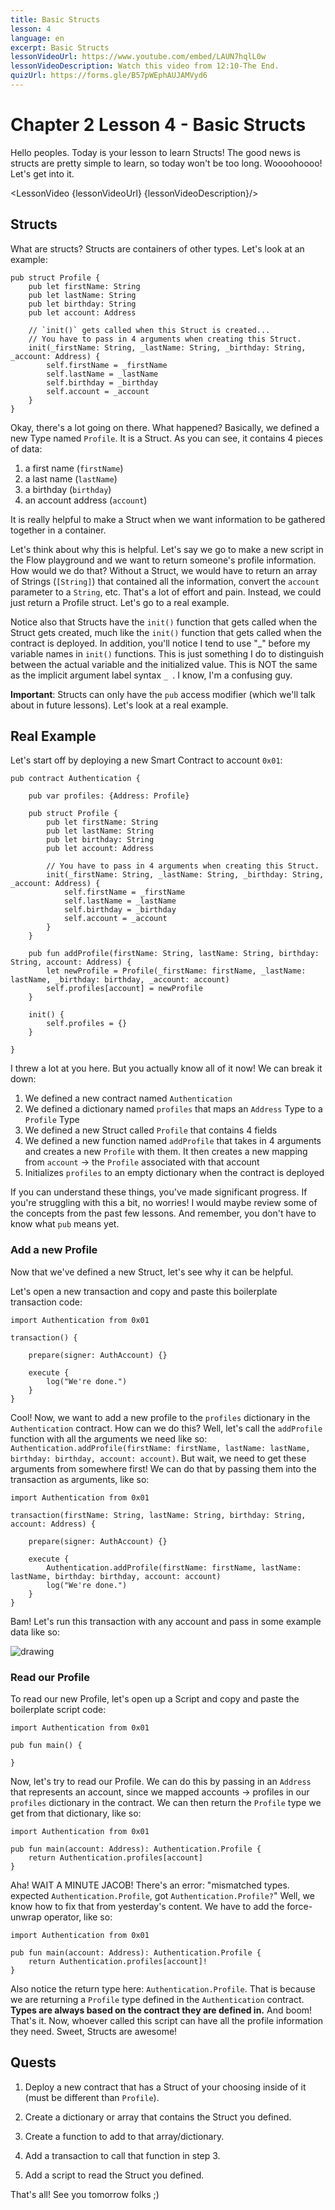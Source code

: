 ```yaml
---
title: Basic Structs
lesson: 4
language: en
excerpt: Basic Structs
lessonVideoUrl: https://www.youtube.com/embed/LAUN7hqlL0w
lessonVideoDescription: Watch this video from 12:10-The End.
quizUrl: https://forms.gle/B57pWEphAUJAMVyd6
---
```


<script>
  import LessonVideo from '$lib/components/atoms/LessonVideo.svelte';   
</script>

# Chapter 2 Lesson 4 - Basic Structs

Hello peoples. Today is your lesson to learn Structs! The good news is structs are pretty simple to learn, so today won't be too long. Woooohoooo! Let's get into it.

<LessonVideo {lessonVideoUrl} {lessonVideoDescription}/>

## Structs

What are structs? Structs are containers of other types. Let's look at an example:

```cadence
pub struct Profile {
    pub let firstName: String
    pub let lastName: String
    pub let birthday: String
    pub let account: Address

    // `init()` gets called when this Struct is created...
    // You have to pass in 4 arguments when creating this Struct.
    init(_firstName: String, _lastName: String, _birthday: String, _account: Address) {
        self.firstName = _firstName
        self.lastName = _lastName
        self.birthday = _birthday
        self.account = _account
    }
}
```

Okay, there's a lot going on there. What happened? Basically, we defined a new Type named `Profile`. It is a Struct. As you can see, it contains 4 pieces of data:

1. a first name (`firstName`)
2. a last name (`lastName`)
3. a birthday (`birthday`)
4. an account address (`account`)

It is really helpful to make a Struct when we want information to be gathered together in a container.

Let's think about why this is helpful. Let's say we go to make a new script in the Flow playground and we want to return someone's profile information. How would we do that? Without a Struct, we would have to return an array of Strings (`[String]`) that contained all the information, convert the `account` parameter to a `String`, etc. That's a lot of effort and pain. Instead, we could just return a Profile struct. Let's go to a real example.

Notice also that Structs have the `init()` function that gets called when the Struct gets created, much like the `init()` function that gets called when the contract is deployed. In addition, you'll notice I tend to use "_" before my variable names in `init()` functions. This is just something I do to distinguish between the actual variable and the initialized value. This is NOT the same as the implicit argument label syntax `_ `. I know, I'm a confusing guy.

**Important**: Structs can only have the `pub` access modifier (which we'll talk about in future lessons). Let's look at a real example.

## Real Example

Let's start off by deploying a new Smart Contract to account `0x01`:

```cadence
pub contract Authentication {

    pub var profiles: {Address: Profile}

    pub struct Profile {
        pub let firstName: String
        pub let lastName: String
        pub let birthday: String
        pub let account: Address

        // You have to pass in 4 arguments when creating this Struct.
        init(_firstName: String, _lastName: String, _birthday: String, _account: Address) {
            self.firstName = _firstName
            self.lastName = _lastName
            self.birthday = _birthday
            self.account = _account
        }
    }

    pub fun addProfile(firstName: String, lastName: String, birthday: String, account: Address) {
        let newProfile = Profile(_firstName: firstName, _lastName: lastName, _birthday: birthday, _account: account)
        self.profiles[account] = newProfile
    }

    init() {
        self.profiles = {}
    }

}
```

I threw a lot at you here. But you actually know all of it now! We can break it down:

1. We defined a new contract named `Authentication`
2. We defined a dictionary named `profiles` that maps an `Address` Type to a `Profile` Type
3. We defined a new Struct called `Profile` that contains 4 fields
4. We defined a new function named `addProfile` that takes in 4 arguments and creates a new `Profile` with them. It then creates a new mapping from `account` -> the `Profile` associated with that account
5. Initializes `profiles` to an empty dictionary when the contract is deployed

If you can understand these things, you've made significant progress. If you're struggling with this a bit, no worries! I would maybe review some of the concepts from the past few lessons. And remember, you don't have to know what `pub` means yet.

### Add a new Profile

Now that we've defined a new Struct, let's see why it can be helpful.

Let's open a new transaction and copy and paste this boilerplate transaction code:

```cadence
import Authentication from 0x01

transaction() {

    prepare(signer: AuthAccount) {}

    execute {
        log("We're done.")
    }
}
```

Cool! Now, we want to add a new profile to the `profiles` dictionary in the `Authentication` contract. How can we do this? Well, let's call the `addProfile` function with all the arguments we need like so: `Authentication.addProfile(firstName: firstName, lastName: lastName, birthday: birthday, account: account)`. But wait, we need to get these arguments from somewhere first! We can do that by passing them into the transaction as arguments, like so:

```cadence
import Authentication from 0x01

transaction(firstName: String, lastName: String, birthday: String, account: Address) {

    prepare(signer: AuthAccount) {}

    execute {
        Authentication.addProfile(firstName: firstName, lastName: lastName, birthday: birthday, account: account)
        log("We're done.")
    }
}
```

Bam! Let's run this transaction with any account and pass in some example data like so:

<img src="/courses/beginner-cadence/txstuff.png" alt="drawing" size="400" />

### Read our Profile

To read our new Profile, let's open up a Script and copy and paste the boilerplate script code:

```cadence
import Authentication from 0x01

pub fun main() {

}
```

Now, let's try to read our Profile. We can do this by passing in an `Address` that represents an account, since we mapped accounts -> profiles in our `profiles` dictionary in the contract. We can then return the `Profile` type we get from that dictionary, like so:

```cadence
import Authentication from 0x01

pub fun main(account: Address): Authentication.Profile {
    return Authentication.profiles[account]
}
```

Aha! WAIT A MINUTE JACOB! There's an error: "mismatched types. expected `Authentication.Profile`, got `Authentication.Profile?`" Well, we know how to fix that from yesterday's content. We have to add the force-unwrap operator, like so:

```cadence
import Authentication from 0x01

pub fun main(account: Address): Authentication.Profile {
    return Authentication.profiles[account]!
}
```

Also notice the return type here: `Authentication.Profile`. That is because we are returning a `Profile` type defined in the `Authentication` contract. **Types are always based on the contract they are defined in.** And boom! That's it. Now, whoever called this script can have all the profile information they need. Sweet, Structs are awesome!

## Quests

1. Deploy a new contract that has a Struct of your choosing inside of it (must be different than `Profile`).

2. Create a dictionary or array that contains the Struct you defined.

3. Create a function to add to that array/dictionary.

4. Add a transaction to call that function in step 3.

5. Add a script to read the Struct you defined.

That's all! See you tomorrow folks ;)